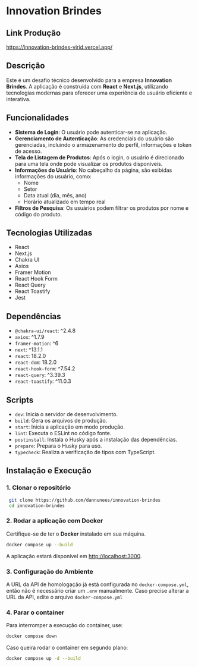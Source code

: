 # Innovation Brindes

## Link Produção
https://innovation-brindes-virid.vercel.app/

## Descrição

Este é um desafio técnico desenvolvido para a empresa **Innovation Brindes**. A aplicação é construída com **React** e **Next.js**, utilizando tecnologias modernas para oferecer uma experiência de usuário eficiente e interativa.

## Funcionalidades

- **Sistema de Login**: O usuário pode autenticar-se na aplicação.
- **Gerenciamento de Autenticação**: As credenciais do usuário são gerenciadas, incluindo o armazenamento do perfil, informações e token de acesso.
- **Tela de Listagem de Produtos**: Após o login, o usuário é direcionado para uma tela onde pode visualizar os produtos disponíveis.
- **Informações do Usuário**: No cabeçalho da página, são exibidas informações do usuário, como:
  - Nome
  - Setor
  - Data atual (dia, mês, ano)
  - Horário atualizado em tempo real
- **Filtros de Pesquisa**: Os usuários podem filtrar os produtos por nome e código do produto.

## Tecnologias Utilizadas

- React
- Next.js
- Chakra UI
- Axios
- Framer Motion
- React Hook Form
- React Query
- React Toastify
- Jest

## Dependências

- `@chakra-ui/react`: ^2.4.8
- `axios`: ^1.7.9
- `framer-motion`: ^6
- `next`: ^13.1.1
- `react`: 18.2.0
- `react-dom`: 18.2.0
- `react-hook-form`: ^7.54.2
- `react-query`: ^3.39.3
- `react-toastify`: ^11.0.3

## Scripts

- `dev`: Inicia o servidor de desenvolvimento.
- `build`: Gera os arquivos de produção.
- `start`: Inicia a aplicação em modo produção.
- `lint`: Executa o ESLint no código fonte.
- `postinstall`: Instala o Husky após a instalação das dependências.
- `prepare`: Prepara o Husky para uso.
- `typecheck`: Realiza a verificação de tipos com TypeScript.

## Instalação e Execução

### 1. Clonar o repositório

```sh
 git clone https://github.com/dannunees/innovation-brindes
 cd innovation-brindes
```

### 2. Rodar a aplicação com Docker

Certifique-se de ter o **Docker** instalado em sua máquina.

```sh
docker compose up --build
```

A aplicação estará disponível em [http://localhost:3000](http://localhost:3000).

### 3. Configuração do Ambiente

A URL da API de homologação já está configurada no `docker-compose.yml`, então não é necessário criar um `.env` manualmente. Caso precise alterar a URL da API, edite o arquivo `docker-compose.yml`

### 4. Parar o container

Para interromper a execução do container, use:

```sh
docker compose down
```

Caso queira rodar o container em segundo plano:

```sh
docker compose up -d --build
```
